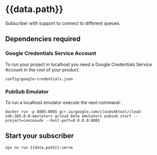 # {{data.path}}

Subscriber with support to connect to different queues.

## Dependencies required

### Google Credentials Service Account

To run your project in localhost you need a Google Credentials Service Account in the root of your product.

`config/google-credentials.json`

### PubSub Emulator

To run a localhost emulator execute the next command:

`docker run -p 8085:8085 gcr.io/google.com/cloudsdktool/cloud-sdk:385.0.0-emulators gcloud beta emulators pubsub start --project=cencosudx --host-port=0.0.0.0:8085`

## Start your subscriber

`npx nx run {{data.path}}:serve`
